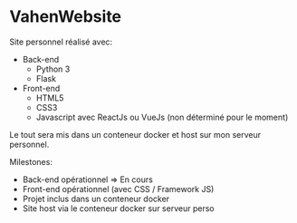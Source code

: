 # VahenWebsite
Site personnel réalisé avec:
* Back-end
  * Python 3
  * Flask
* Front-end
  * HTML5
  * CSS3
  * Javascript avec ReactJs ou VueJs (non déterminé pour le moment)

Le tout sera mis dans un conteneur docker et host sur mon serveur personnel.


Milestones:
  * Back-end opérationnel => En cours
  * Front-end opérationnel (avec CSS / Framework JS)
  * Projet inclus dans un conteneur docker
  * Site host via le conteneur docker sur serveur perso
